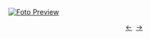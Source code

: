 [![Foto Preview](preview/n279.avif)](https://20essentials.github.io/project-000-279)

<div align="center" style="display: flex; justify-content: center;">
  <a  href="https://github.com/20essentials/project-000-278" target="_blank">&#8592;</a>
  &nbsp;&nbsp;
  <a  href="https://github.com/20essentials/project-000-280" target="_blank">&#8594;</a>
</div>
